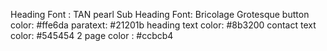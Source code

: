 Heading Font : TAN pearl
Sub Heading Font: Bricolage Grotesque
button color: #ffe6da
paratext: #21201b
heading text color: #8b3200
contact text color: #545454
2 page color : #ccbcb4